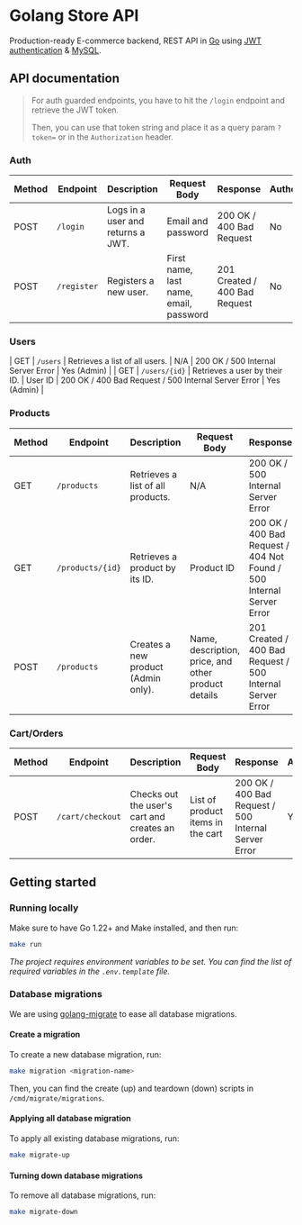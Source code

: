 # Golang Store API

Production-ready E-commerce backend, REST API in [Go](https://go.dev/) using [JWT authentication](https://jwt.io/introduction) &amp; [MySQL](https://www.w3schools.com/MySQL/default.asp).

## API documentation

> For auth guarded endpoints, you have to hit the `/login` endpoint and retrieve the JWT token.
>
> Then, you can use that token string and place it as a query param `?token=` or in the `Authorization` header.

### Auth

| Method | Endpoint    | Description                       | Request Body                           | Response                      | Authentication |
| ------ | ----------- | --------------------------------- | -------------------------------------- | ----------------------------- | -------------- |
| POST   | `/login`    | Logs in a user and returns a JWT. | Email and password                     | 200 OK / 400 Bad Request      | No             |
| POST   | `/register` | Registers a new user.             | First name, last name, email, password | 201 Created / 400 Bad Request | No             |

### Users

| GET | `/users` | Retrieves a list of all users. | N/A | 200 OK / 500 Internal Server Error | Yes (Admin) |
| GET | `/users/{id}` | Retrieves a user by their ID. | User ID | 200 OK / 400 Bad Request / 500 Internal Server Error | Yes (Admin) |

### Products

| Method | Endpoint         | Description                         | Request Body                                        | Response                                                             | Authentication |
| ------ | ---------------- | ----------------------------------- | --------------------------------------------------- | -------------------------------------------------------------------- | -------------- |
| GET    | `/products`      | Retrieves a list of all products.   | N/A                                                 | 200 OK / 500 Internal Server Error                                   | No             |
| GET    | `/products/{id}` | Retrieves a product by its ID.      | Product ID                                          | 200 OK / 400 Bad Request / 404 Not Found / 500 Internal Server Error | No             |
| POST   | `/products`      | Creates a new product (Admin only). | Name, description, price, and other product details | 201 Created / 400 Bad Request / 500 Internal Server Error            | Yes (Admin)    |

### Cart/Orders

| Method | Endpoint         | Description                                      | Request Body                      | Response                                             | Authentication |
| ------ | ---------------- | ------------------------------------------------ | --------------------------------- | ---------------------------------------------------- | -------------- |
| POST   | `/cart/checkout` | Checks out the user's cart and creates an order. | List of product items in the cart | 200 OK / 400 Bad Request / 500 Internal Server Error | Yes            |

## Getting started

### Running locally

Make sure to have Go 1.22+ and Make installed, and then run:

```bash
make run
```

_The project requires environment variables to be set. You can find the list of required variables in the `.env.template` file._

### Database migrations

We are using [golang-migrate](https://github.com/golang-migrate/migrate/tree/master) to ease all database migrations.

#### Create a migration

To create a new database migration, run:

```bash
make migration <migration-name>
```

Then, you can find the create (up) and teardown (down) scripts in `/cmd/migrate/migrations`.

#### Applying all database migration

To apply all existing database migrations, run:

```bash
make migrate-up
```

#### Turning down database migrations

To remove all database migrations, run:

```bash
make migrate-down
```
